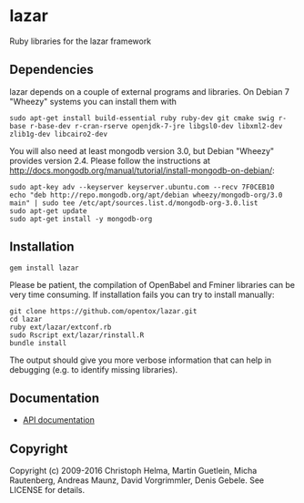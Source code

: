 lazar
=====

Ruby libraries for the lazar framework

Dependencies
------------

  lazar depends on a couple of external programs and libraries. On Debian 7 "Wheezy" systems you can install them with

   `sudo apt-get install build-essential ruby ruby-dev git cmake swig r-base r-base-dev r-cran-rserve openjdk-7-jre libgsl0-dev libxml2-dev zlib1g-dev libcairo2-dev`
  
  You will also need at least mongodb version 3.0, but Debian "Wheezy" provides version 2.4. Please follow the instructions at http://docs.mongodb.org/manual/tutorial/install-mongodb-on-debian/:

  ```
  sudo apt-key adv --keyserver keyserver.ubuntu.com --recv 7F0CEB10
  echo "deb http://repo.mongodb.org/apt/debian wheezy/mongodb-org/3.0 main" | sudo tee /etc/apt/sources.list.d/mongodb-org-3.0.list
  sudo apt-get update
  sudo apt-get install -y mongodb-org
  ```

Installation
------------

  `gem install lazar`

  Please be patient, the compilation of OpenBabel and Fminer libraries can be very time consuming. If installation fails you can try to install manually:

  ```
  git clone https://github.com/opentox/lazar.git
  cd lazar
  ruby ext/lazar/extconf.rb
  sudo Rscript ext/lazar/rinstall.R
  bundle install
  ```

  The output should give you more verbose information that can help in debugging (e.g. to identify missing libraries).

Documentation
-------------
* [API documentation](http://rdoc.info/gems/lazar)

Copyright
---------
Copyright (c) 2009-2016 Christoph Helma, Martin Guetlein, Micha Rautenberg, Andreas Maunz, David Vorgrimmler, Denis Gebele. See LICENSE for details.
